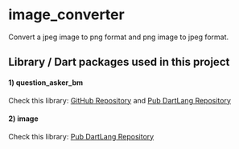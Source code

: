 # image_converter
Convert a jpeg image to png format 
and png image to jpeg format.

## Library / Dart packages used in this project
#### 1) question_asker_bm
Check this library: [GitHub Repository](https://github.com/biswajit287/question_asker_bm)
                  and  [Pub DartLang Repository](https://pub.dartlang.org/packages/question_asker_bm)
        
#### 2) image
Check this library: [Pub DartLang Repository](https://pub.dartlang.org/packages/image)
